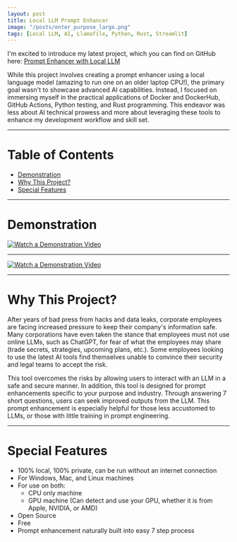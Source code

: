 ```yaml
---
layout: post
title: Local LLM Prompt Enhancer
image: "/posts/enter_purpose_large.png"
tags: [Local LLM, AI, Llamafile, Python, Rust, Streamlit]
---
```


I'm excited to introduce my latest project, which you can find on GitHub here: 
<a href="https://github.com/JaredLBailey/prompt-enhancer-with-local-llm" target="_blank">Prompt Enhancer with Local LLM</a>

While this project involves creating a prompt enhancer using a local language model (amazing to run one on an older laptop CPU!), the primary goal wasn't to showcase advanced AI capabilities. Instead, I focused on immersing myself in the practical applications of Docker and DockerHub, GitHub Actions, Python testing, and Rust programming. This endeavor was less about AI technical prowess and more about leveraging these tools to enhance my development workflow and skill set.

___

# Table of Contents

- [Demonstration](#demonstration)
- [Why This Project?](#why-this-project)
- [Special Features](#special-features)

___

# Demonstration <a name="demonstration"></a>
<a href="https://www.youtube.com/watch?v=GeWhUzoXpB4" target="_blank">
    <img src="/images/video_click.png" alt="Watch a Demonstration Video">
  </a>

___

[![Watch a Demonstration Video](https://github.com/JaredLBailey/prompt-enhancer-with-local-llm/blob/main/images/video_click.png)](https://www.youtube.com/watch?v=GeWhUzoXpB4)

___

# Why This Project? <a name="why-this-project"></a>

After years of bad press from hacks and data leaks, corporate employees are facing increased pressure to keep their company's information safe. Many corporations have even taken the stance that employees must not use online LLMs, such as ChatGPT, for fear of what the employees may share (trade secrets, strategies, upcoming plans, etc.). Some employees looking to use the latest AI tools find themselves unable to convince their security and legal teams to accept the risk.

This tool overcomes the risks by allowing users to interact with an LLM in a safe and secure manner. In addition, this tool is designed for prompt enhancements specific to your purpose and industry. Through answering 7 short questions, users can seek improved outputs from the LLM. This prompt enhancement is especially helpful for those less accustomed to LLMs, or those with little training in prompt engineering.

___

# Special Features <a name="special-features"></a>
- 100% local, 100% private, can be run without an internet connection
- For Windows, Mac, and Linux machines
- For use on both:
  - CPU only machine
  - GPU machine (Can detect and use your GPU, whether it is from Apple, NVIDIA, or AMD)
- Open Source
- Free
- Prompt enhancement naturally built into easy 7 step process
